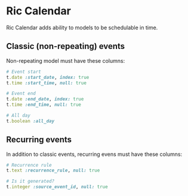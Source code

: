 # Ric Calendar

Ric Calendar adds ability to models to be schedulable in time.

## Classic (non-repeating) events

Non-repeating model must have these columns:

```ruby
# Event start
t.date :start_date, index: true
t.time :start_time, null: true

# Event end
t.date :end_date, index: true
t.time :end_time, null: true

# All day
t.boolean :all_day

```

## Recurring events

In addition to classic events, recurring evens must have these columns:

```ruby
# Recurrence rule
t.text :recurrence_rule, null: true

# Is it generated?
t.integer :source_event_id, null: true
```
